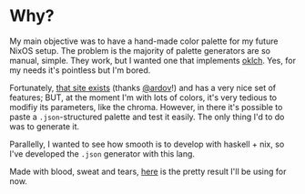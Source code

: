 # Why?
My main objective was to have a hand-made color palette for my future NixOS setup. The problem is the majority of palette generators are so manual, simple. They work, but I wanted one that implements [oklch](https://bottosson.github.io/posts/oklab/). Yes, for my needs it's pointless but I'm bored.

Fortunately, [that site exists](https://huetone.ardov.me) (thanks [@ardov](https://github.com/ardov)!) and has a very nice set of features; BUT, at the moment I'm with lots of colors, it's very tedious to modifiy its parameters, like the chroma. However, in there it's possible to paste a `.json`-structured palette and test it easily. The only thing I'd to do was to generate it.

Parallelly, I wanted to see how smooth is to develop with haskell + nix, so I've developed the `.json` generator with this lang.

Made with blood, sweat and tears, [here](https://huetone.ardov.me/?palette=N4IgdghgtgpiBcIAKEA2MAuG4BoQAsBXGAZwQG1RJYEQAGEPAYwHtUWAnM%2BckAYgBmATgFMBAxvwEBWARAG5%2BMMQCYBADkl8AJjBjSY2rUybaALNqN4%2BAIwDsTOkwhaIdCBBvSt69UIDMIlp2dA5%2BWtIQAGxRdmZaZtLS-lEAjFr%2BZmYq0unWKlGZWVqpNio2-jYl0jn%2B3tapKir%2BmSAAugC%2BOFTQcIh5IKzsXBRS4qkCDNbCMCraEtNR2k5MWgJ2Nkz2a0IQ6m5rEEIq%2B2vqG3FrZlFJC0pMZgIWWjCplf6KOo1M-ipaNgJmioXNYPCpGnYtAEVNl6vwNgUclootk7DD2l0ejREH9mGxONxeII9BBXjttJtPusTDYhGsojYbBBcVJIjZwtMVLs7AM%2BHo-NIqtYYLEINctNomEsUsYRb8hfwbPoyppQV4anTrEI7NI6CpPupMhUWXwok9CvFrNIHnRWp1uuBerR-JIhgTRoJdEIAWs7JKxWtUmJfC8IEwClYlKUbpb%2BNp9hB-KtrKYhLNNfxHAFUp8VUIJq4zHZAZCtUXClN%2BOprj8M3w4oV-HdTUkxS6rTrUmZ2-wzDYi2Z0vasX0QLG3SMeHHZIZk4qYAIokxVfxooZ%2Bz49GYILy7H72c20ss7J8LExpCEMltoj2%2BP53NppHXym4aloVEwAs9rPf1NIzHWmR7uKP7qFEQjdhkQiCmYlZ3hBMD%2BEYw6OtiIBwhOhKZmIChzrYjxLJ83qGMsPj6mYPzIuo2ieFECSiHIgFLgBkZ8OC7L5iUwLsnRDQATADglMIqRou%2BQiGuBGShNIURwZkUR-qW-B1DBnwtGYMCJBiDrUKOvGDPik5EjA8hNqx2gnuocjGHMYh1mG2gTCufDQVKwjBAITIaFR8iLhEwJNryHzaiZ77LkqcGpBZAjaLeXZxJRDQpN6vKpH%2Bwh4VF-7nO%2BXYQKJKG6bQSmYR6kzlZ8syIaIErSI%2BMXGA4xasUytIKK4NHyKxO5CGICouQpC76Xw%2BzqDmBrSYhwQyRA5jIjYaSJfwaTSPszYXrquwJOY4mxnwWSDlEcCdG0eAYCwYCkKMlYDCyPaxnC%2BlKSuGYAIKSAAQpIADCkgACKSAAopIABiGJAA) is the pretty result I'll be using for now.

